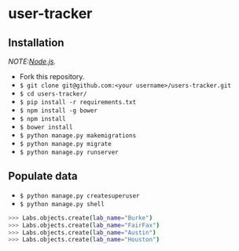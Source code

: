 # user-tracker

## Installation

*NOTE:[Node.js](http://nodejs.org/).*

* Fork this repository.
* `$ git clone git@github.com:<your username>/users-tracker.git`
* `$ cd users-tracker/`
* `$ pip install -r requirements.txt`
* `$ npm install -g bower`
* `$ npm install`
* `$ bower install`
* `$ python manage.py makemigrations`
* `$ python manage.py migrate`
* `$ python manage.py runserver`


## Populate data

* `$ python manage.py createsuperuser`
* `$ python manage.py shell`
```sh
>>> Labs.objects.create(lab_name="Burke")
>>> Labs.objects.create(lab_name="FairFax")
>>> Labs.objects.create(lab_name="Austin")
>>> Labs.objects.create(lab_name="Houston")
```
